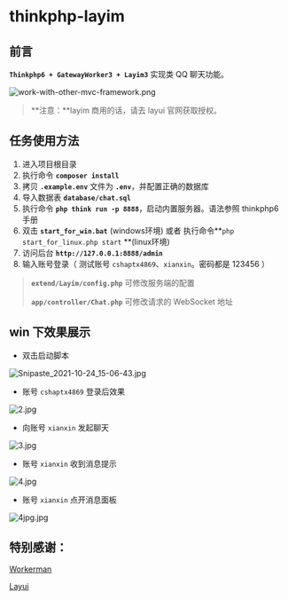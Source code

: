 thinkphp-layim
===============

## 前言

**`Thinkphp6 + GatewayWorker3 + Layim3`** 实现类 QQ 聊天功能。

![work-with-other-mvc-framework.png](https://i.loli.net/2021/10/24/gpYb1iGeZDNE7Iw.png)

> **注意：**layim 商用的话，请去 layui 官网获取授权。



## 任务使用方法

1. 进入项目根目录 
2. 执行命令 **`composer install`**
3. 拷贝 **`.example.env`** 文件为 **`.env`**，并配置正确的数据库
4. 导入数据表 **`database/chat.sql`**
5. 执行命令 **`php think run -p 8888`**，启动内置服务器。语法参照 thinkphp6 手册
6. 双击 **`start_for_win.bat`** (windows环境) 或者 执行命令**`php start_for_linux.php start` **(linux环境)
7. 访问后台 **`http://127.0.0.1:8888/admin`**
8. 输入账号登录（ 测试账号 `cshaptx4869`、`xianxin`。密码都是 123456 ）

> **`extend/Layim/config.php`** 可修改服务端的配置
>
> **`app/controller/Chat.php`** 可修改请求的 WebSocket 地址



## win 下效果展示

- 双击启动脚本

![Snipaste_2021-10-24_15-06-43.jpg](https://i.loli.net/2021/10/24/hsCLfwVbcmIRjyX.jpg)

- 账号 `cshaptx4869` 登录后效果

![2.jpg](https://i.loli.net/2021/10/24/zxAYadISGJkbriQ.jpg)

- 向账号 `xianxin` 发起聊天

![3.jpg](https://i.loli.net/2021/10/24/E1nRqpBr4OjHUCa.jpg)

- 账号 `xianxin` 收到消息提示

![4.jpg](https://i.loli.net/2021/10/24/RCTHj5b3FOoS2yv.jpg)

- 账号 `xianxin` 点开消息面板

![4jpg.jpg](https://i.loli.net/2021/10/24/Pxc23Now6rzvIM5.jpg)



## 特别感谢：

[Workerman](https://www.workerman.net/)

[Layui](https://www.layui.com/)

